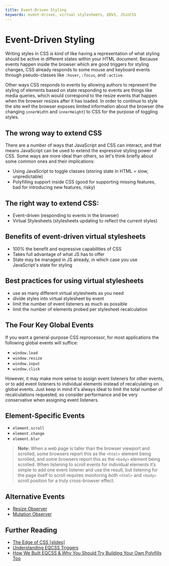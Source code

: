 ```yaml
---
title: Event-Driven Styling
keywords: event-driven, virtual stylesheets, EDVS, JSinCSS
---
```


# Event-Driven Styling

Writing styles in CSS is kind of like having a representation of what styling should be active in different states within your HTML document. Because events happen inside the browser which are good triggers for styling changes, CSS already responds to some mouse and keyboard events through pseudo-classes like `:hover`, `:focus`, and `:active`.

Other ways CSS responds to events by allowing authors to represent the styling of elements based on state responding to events are things like media queries, which would correspond to the resize events that happen when the browser resizes after it has loaded. In order to continue to style the site well the browser exposes limited information about the browser (the changing `innerWidth` and `innerHeight`) to CSS for the purpose of toggling styles.

## The wrong way to extend CSS

There are a number of ways that JavaScript and CSS can interact, and that means JavaScript can be used to extend the expressive styling power of CSS. Some ways are more ideal than others, so let's think briefly about some common ones and their implications:

- Using JavaScript to toggle classes (storing state in HTML = slow, unpredictable)
- Polyfilling support inside CSS (good for supporting missing features, bad for introducing new features, risky)

## The right way to extend CSS:

- Event-driven (responding to events in the browser)
- Virtual Stylesheets (stylesheets updating to reflect the current styles)

## Benefits of event-driven virtual stylesheets

- 100% the benefit and expressive capabilities of CSS
- Takes full advantage of what JS has to offer
- State may be managed in JS already, in which case you use JavaScript's state for styling

## Best practices for using virtual stylesheets

- use as many different virtual stylesheets as you need
- divide styles into virtual stylesheet by event
- limit the number of event listeners as much as possible
- limit the number of elements probed per stylesheet recalculation

## The Four Key Global Events

If you want a general-purpose CSS reprocessor, for most applications the following global events will suffice:

- `window.load`
- `window.resize`
- `window.input`
- `window.click`

However, it may make more sense to assign event listeners for other events, or to add event listeners to individual elements instead of recalculating on global events. Just keep in mind it's always ideal to limit the total number of recalculations requested, so consider performance and be very conservative when assigning event listeners.

## Element-Specific Events

- `element.scroll`
- `element.change`
- `element.blur`

> **Note:** When a web page is taller than the browser viewport and scrolled, some browsers report this as the `<html>` element being scrolled, and some browsers report this as the `<body>` element being scrolled. When listening to scroll events for individual elements it’s simple to add one event listener and use the result, but listening for the page itself to scroll requires monitoring _both_ `<html>` and `<body>` scroll position for a truly cross-browser effect.

## Alternative Events

- [Resize Observer](http://rawgit.com/WICG/ResizeObserver/master/index.html)
- [Mutation Observer](https://developer.mozilla.org/en/docs/Web/API/MutationObserver)

## Further Reading

- [The Edge of CSS [slides]](https://speakerdeck.com/tomhodgins/the-edge-of-css)
- [Understanding EQCSS Triggers](https://codepen.io/tomhodgins/post/understanding-eqcss-triggers)
- [How We Built EQCSS & Why You Should Try Building Your Own Polyfills Too](https://www.sitepoint.com/how-we-built-eqcss-why-you-should-try-building-your-own-polyfills-too)
